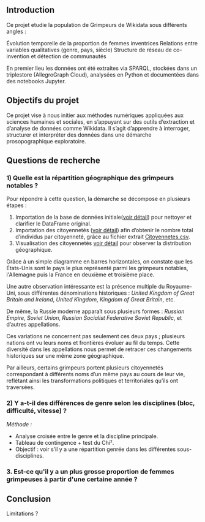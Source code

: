 ## Introduction
Ce projet etudie la population de Grimpeurs de Wikidata sous différents angles :

Évolution temporelle de la proportion de femmes inventrices
Relations entre variables qualitatives (genre, pays, siècle)
Structure de réseau de co-invention et détection de communautés

En premier lieu les données ont été extraites via SPARQL, stockées dans un triplestore (AllegroGraph Cloud), analysées en Python  et documentées dans des notebooks Jupyter.

## Objectifs du projet

Ce projet vise à nous initier aux méthodes numériques appliquées aux sciences humaines et sociales, en s’appuyant sur des outils d’extraction et d’analyse de données comme Wikidata. Il s’agit d’apprendre à interroger, structurer et interpréter des données dans une démarche prosopographique exploratoire.

## Questions de recherche
### 1) Quelle est la répartition géographique des grimpeurs notables ?

Pour répondre à cette question, la démarche se décompose en plusieurs étapes :  
1) Importation de la base de données initiale([voir détail](Importation-des-donnees.md)) pour nettoyer et clarifier le DataFrame original.  
2) Importation des citoyennetés ([voir détail](Import_des_citoyennetes.md)) afin d’obtenir le nombre total d’individus par citoyenneté, grâce au fichier extrait [Citoyennetes.csv](Citoyennetes.csv).  
3) Visualisation des citoyennetés [voir détail](Distribution_nationalites) pour observer la distribution géographique.

Grâce à un simple diagramme en barres horizontales, on constate que les États-Unis sont le pays le plus représenté parmi les grimpeurs notables, l'Allemagne puis la France en deuxième et troisième place.  

Une autre observation intéressante est la présence multiple du Royaume-Uni, sous différentes dénominations historiques : *United Kingdom of Great Britain and Ireland*, *United Kingdom*, *Kingdom of Great Britain*, etc.  

De même, la Russie moderne apparaît sous plusieurs formes : *Russian Empire*, *Soviet Union*, *Russian Socialist Federative Soviet Republic*, et d’autres appellations.  

Ces variations ne concernent pas seulement ces deux pays ; plusieurs nations ont vu leurs noms et frontières évoluer au fil du temps. Cette diversité dans les appellations nous permet de retracer ces changements historiques sur une même zone géographique.  

Par ailleurs, certains grimpeurs portent plusieurs citoyennetés correspondant à différents noms d’un même pays au cours de leur vie, reflétant ainsi les transformations politiques et territoriales qu’ils ont traversées.



### 2) Y a-t-il des différences de genre selon les disciplines (bloc, difficulté, vitesse) ?

*Méthode :*

* Analyse croisée entre le genre et la discipline principale.
* Tableau de contingence + test du Chi².
* Objectif : voir s’il y a une répartition genrée dans les différentes sous-disciplines.

### 3. Est-ce qu'il y a un plus grosse proportion de femmes grimpeuses à partir d'une certaine année ? 


## Conclusion
Limitations ?
